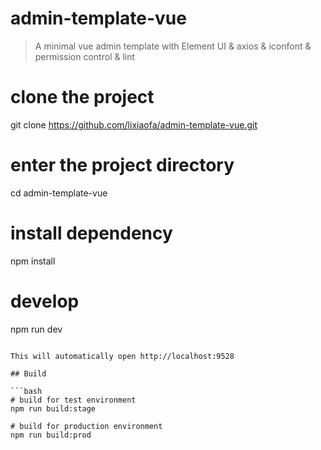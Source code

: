 # admin-template-vue

> A minimal vue admin template with Element UI & axios & iconfont & permission control & lint

# clone the project
git clone https://github.com/lixiaofa/admin-template-vue.git

# enter the project directory
cd admin-template-vue

# install dependency
npm install

# develop
npm run dev
```

This will automatically open http://localhost:9528

## Build

```bash
# build for test environment
npm run build:stage

# build for production environment
npm run build:prod



